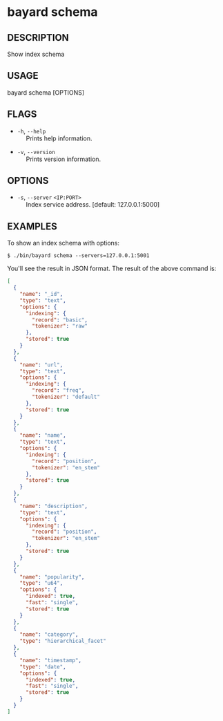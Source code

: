 # bayard schema

## DESCRIPTION
Show index schema

## USAGE
bayard schema [OPTIONS]

## FLAGS
- `-h`, `--help`  
&nbsp;&nbsp;&nbsp;&nbsp; Prints help information.

- `-v`, `--version`  
&nbsp;&nbsp;&nbsp;&nbsp; Prints version information.

## OPTIONS
- `-s`, `--server` `<IP:PORT>`  
&nbsp;&nbsp;&nbsp;&nbsp; Index service address. [default: 127.0.0.1:5000]

## EXAMPLES

To show an index schema with options:

```shell script
$ ./bin/bayard schema --servers=127.0.0.1:5001
```

You'll see the result in JSON format. The result of the above command is:

```json
[
  {
    "name": "_id",
    "type": "text",
    "options": {
      "indexing": {
        "record": "basic",
        "tokenizer": "raw"
      },
      "stored": true
    }
  },
  {
    "name": "url",
    "type": "text",
    "options": {
      "indexing": {
        "record": "freq",
        "tokenizer": "default"
      },
      "stored": true
    }
  },
  {
    "name": "name",
    "type": "text",
    "options": {
      "indexing": {
        "record": "position",
        "tokenizer": "en_stem"
      },
      "stored": true
    }
  },
  {
    "name": "description",
    "type": "text",
    "options": {
      "indexing": {
        "record": "position",
        "tokenizer": "en_stem"
      },
      "stored": true
    }
  },
  {
    "name": "popularity",
    "type": "u64",
    "options": {
      "indexed": true,
      "fast": "single",
      "stored": true
    }
  },
  {
    "name": "category",
    "type": "hierarchical_facet"
  },
  {
    "name": "timestamp",
    "type": "date",
    "options": {
      "indexed": true,
      "fast": "single",
      "stored": true
    }
  }
]
```
